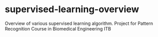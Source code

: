 # supervised-learning-overview
Overview of various supervised learning algorithm. Project for Pattern Recognition Course in Biomedical Engineering ITB
